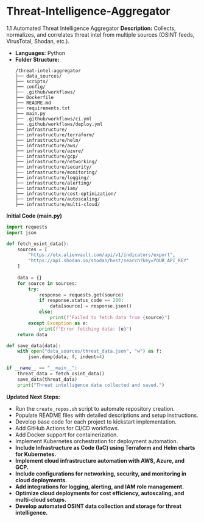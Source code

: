 # Threat-Intelligence-Aggregator
1.1 Automated Threat Intelligence Aggregator
**Description:** Collects, normalizes, and correlates threat intel from multiple sources (OSINT feeds, VirusTotal, Shodan, etc.).
- **Languages:** Python
- **Folder Structure:**
  ```
  /threat-intel-aggregator
  ├── data_sources/
  ├── scripts/
  ├── config/
  ├── .github/workflows/
  ├── Dockerfile
  ├── README.md
  ├── requirements.txt
  ├── main.py
  ├── .github/workflows/ci.yml
  ├── .github/workflows/deploy.yml
  ├── infrastructure/
  ├── infrastructure/terraform/
  ├── infrastructure/helm/
  ├── infrastructure/aws/
  ├── infrastructure/azure/
  ├── infrastructure/gcp/
  ├── infrastructure/networking/
  ├── infrastructure/security/
  ├── infrastructure/monitoring/
  ├── infrastructure/logging/
  ├── infrastructure/alerting/
  ├── infrastructure/iam/
  ├── infrastructure/cost-optimization/
  ├── infrastructure/autoscaling/
  ├── infrastructure/multi-cloud/
  ```

**Initial Code (main.py)**
```python
import requests
import json

def fetch_osint_data():
    sources = [
        "https://otx.alienvault.com/api/v1/indicators/export",
        "https://api.shodan.io/shodan/host/search?key=YOUR_API_KEY"
    ]
    
    data = {}
    for source in sources:
        try:
            response = requests.get(source)
            if response.status_code == 200:
                data[source] = response.json()
            else:
                print(f"Failed to fetch data from {source}")
        except Exception as e:
            print(f"Error fetching data: {e}")
    return data

def save_data(data):
    with open("data_sources/threat_data.json", "w") as f:
        json.dump(data, f, indent=4)

if __name__ == "__main__":
    threat_data = fetch_osint_data()
    save_data(threat_data)
    print("Threat intelligence data collected and saved.")
```

**Updated Next Steps:**
- Run the `create_repos.sh` script to automate repository creation.
- Populate README files with detailed descriptions and setup instructions.
- Develop base code for each project to kickstart implementation.
- Add GitHub Actions for CI/CD workflows.
- Add Docker support for containerization.
- Implement Kubernetes orchestration for deployment automation.
- **Include Infrastructure as Code (IaC) using Terraform and Helm charts for Kubernetes.**
- **Implement cloud infrastructure automation with AWS, Azure, and GCP.**
- **Include configurations for networking, security, and monitoring in cloud deployments.**
- **Add integrations for logging, alerting, and IAM role management.**
- **Optimize cloud deployments for cost efficiency, autoscaling, and multi-cloud setups.**
- **Develop automated OSINT data collection and storage for threat intelligence.**
